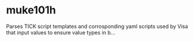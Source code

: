 # muke101h
Parses TICK script templates and corrosponding yaml scripts used by Visa that input values to ensure value types in b…

